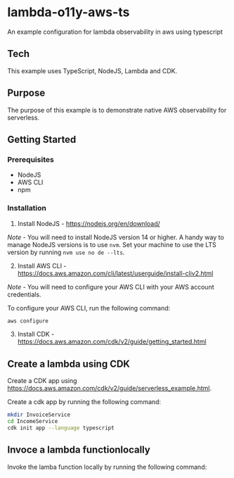 # lambda-o11y-aws-ts
An example configuration for lambda observability in aws using typescript

## Tech

This example uses TypeScript, NodeJS, Lambda and CDK. 

## Purpose

The purpose of this example is to demonstrate native AWS observability for serverless.

## Getting Started

### Prerequisites

- NodeJS
- AWS CLI
- npm

### Installation

1. Install NodeJS - https://nodejs.org/en/download/

*Note* - You will need to install NodeJS version 14 or higher. A handy way to manage NodeJS versions is to use `nvm`. Set your machine to use the LTS version by running `nvm use no
de --lts`.

2. Install AWS CLI - https://docs.aws.amazon.com/cli/latest/userguide/install-cliv2.html

*Note* - You will need to configure your AWS CLI with your AWS account credentials.

To configure your AWS CLI, run the following command:

```bash
aws configure
```

3. Install CDK - https://docs.aws.amazon.com/cdk/v2/guide/getting_started.html

## Create a lambda using CDK

Create a CDK app using https://docs.aws.amazon.com/cdk/v2/guide/serverless_example.html. 

Create a cdk app by running the following command:

```bash
mkdir InvoiceService
cd IncomeService
cdk init app --language typescript
```

## Invoce a lambda functionlocally

Invoke the lamba function locally by running the following command:



